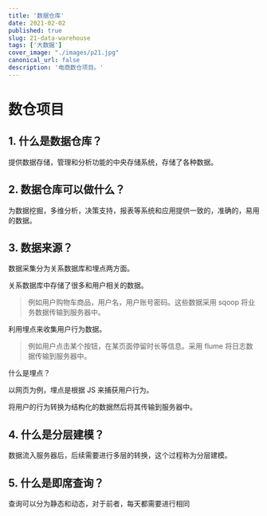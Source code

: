 ```yaml
---
title: '数据仓库'
date: 2021-02-02
published: true
slug: 21-data-warehouse
tags: ['大数据']
cover_image: "./images/p21.jpg"
canonical_url: false
description: '电商数仓项目。'
---
```


# 数仓项目

## 1. 什么是数据仓库？

提供数据存储，管理和分析功能的中央存储系统，存储了各种数据。

## 2. 数据仓库可以做什么？

为数据挖掘，多维分析，决策支持，报表等系统和应用提供一致的，准确的，易用的数据。

## 3. 数据来源？

数据采集分为关系数据库和埋点两方面。

关系数据库中存储了很多和用户相关的数据。

> 例如用户购物车商品，用户名，用户账号密码。这些数据采用 sqoop 将业务数据传输到服务器中。

利用埋点来收集用户行为数据。

> 例如用户点击某个按钮，在某页面停留时长等信息。采用 flume 将日志数据传输到服务器中。

什么是埋点？

以网页为例，埋点是根据 JS 来捕获用户行为。

将用户的行为转换为结构化的数据然后将其传输到服务器中。

## 4. 什么是分层建模？

数据流入服务器后，后续需要进行多层的转换，这个过程称为分层建模。

## 5. 什么是即席查询？

查询可以分为静态和动态，对于前者，每天都需要进行相同 

